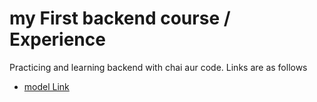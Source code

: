 # my First backend course / Experience

Practicing and learning backend with chai aur code.
Links are as follows
- [model Link](https://app.eraser.io/workspace/YtPqZ1VogxGy1jzIDkzj)